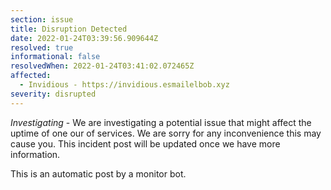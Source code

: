 ```yaml
---
section: issue
title: Disruption Detected
date: 2022-01-24T03:39:56.909644Z
resolved: true
informational: false
resolvedWhen: 2022-01-24T03:41:02.072465Z
affected:
  - Invidious - https://invidious.esmailelbob.xyz
severity: disrupted
---
```

*Investigating* - We are investigating a potential issue that might affect the uptime of one our of services. We are sorry for any inconvenience this may cause you. This incident post will be updated once we have more information.

This is an automatic post by a monitor bot.
        